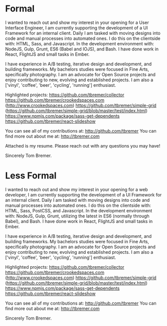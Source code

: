 # Formal

I wanted to reach out and show my interest in your opening for a User Interface Engineer, I am currently supporting the development of a UI Framework for an internal client. Daily I am tasked with moving designs into code and manual processes into automated ones. I do this on the clientside with: HTML, Sass, and Javascript. In the development environment with: NodeJS, Gulp, Grunt, ES6 (Babel and IOJS), and Bash. I have done work in React, FlightJS and small tasks in Ember.

I have experience in A/B testing, iterative design and development, and building frameworks. My bachelors studies were focused in Fine Arts, specifically photography. I am an advocate for Open Source projects and enjoy contributing to new, evolving and established projects. I am also a ['vinyl', 'coffee', 'beer', 'cycling', 'running'] enthusiast.

Highlighted projects:
https://github.com/tbremer/collector
https://github.com/tbremer/crookedspaces.com (http://www.crookedspaces.com)
https://github.com/tbremer/simple-grid (https://github.com/tbremer/simple-grid/blob/master/test/index.html)
https://www.npmjs.com/package/sass-get-dependents
https://github.com/tbremer/react-slideshow

You can see all of my contributions at: http://github.com/tbremer
You can find more out about me at: http://tbremer.com

Attached is my resume. Please reach out with any questions you may have!

Sincerely
Tom Bremer.

# Less Formal

I wanted to reach out and show my interest in your opening for a web developer, I am currently supporting the development of a UI Framework for an internal client. Daily I am tasked with moving designs into code and manual processes into automated ones. I do this on the clientside with: HTML, Sass, PostCSS, and Javascript. In the development environment with: NodeJS, Gulp, Grunt, utilizing the latest in ES6 (normally through Babel), and Bash. I have done work in React, FlightJS and small tasks in Ember.

I have experience in A/B testing, iterative design and development, and building frameworks. My bachelors studies were focused in Fine Arts, specifically photography. I am an advocate for Open Source projects and enjoy contributing to new, evolving and established projects. I am also a ['vinyl', 'coffee', 'beer', 'cycling', 'running'] enthusiast.

Highlighted projects:
https://github.com/tbremer/collector
https://github.com/tbremer/crookedspaces.com (http://www.crookedspaces.com)
https://github.com/tbremer/simple-grid (https://github.com/tbremer/simple-grid/blob/master/test/index.html)
https://www.npmjs.com/package/sass-get-dependents
https://github.com/tbremer/react-slideshow

You can see all of my contributions at: http://github.com/tbremer
You can find more out about me at: http://tbremer.com

Sincerely
Tom Bremer.
